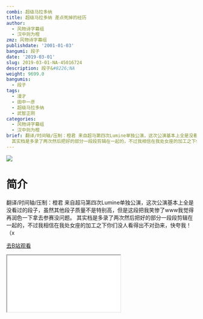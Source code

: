 ```yaml
---
combi: 超级马拉多纳
title: 超级马拉多纳 差点死掉的经历
author:
  - 风物诗字幕组
  - 汉中则为橙
zmz: 风物诗字幕组
publishdate: '2001-01-03'
bangumi: 段子
date: '2019-03-01'
slug: 2019-03-01-NA-45016724
description: 段子&#8226;NA
weight: 9699.0
bangumis:
  - 段子
tags:
  - 漫才
  - 田中一彦
  - 超级马拉多纳
  - 武智正刚
categories:
  - 风物诗字幕组
  - 汉中则为橙
brief: 翻译/时间轴/压制：橙君 来自超马第四次Lumine单独公演，这次公演基本上全是没看过的段子，虽然其他段子质量不是特别高，但是这段把我笑惨了www我觉得再润色一下拿去参赛没问题。
  其实档是多录了两次然后把好的部分一段段剪辑在一起的，不过我相信在我处女座的加工之下你们没人看得出不对劲来，快夸我！（x
---
```

![](https://i.imgur.com/ZVUpCmN.jpg)
# 简介  
翻译/时间轴/压制：橙君
来自超马第四次Lumine单独公演，这次公演基本上全是没看过的段子，虽然其他段子质量不是特别高，但是这段把我笑惨了www我觉得再润色一下拿去参赛没问题。
其实档是多录了两次然后把好的部分一段段剪辑在一起的，不过我相信在我处女座的加工之下你们没人看得出不对劲来，快夸我！（x  

[去B站观看](https://www.bilibili.com/video/av45016724/)
<div class ="resp-container"><iframe class="testiframe" src="//player.bilibili.com/player.html?aid=45016724"", scrolling="no", allowfullscreen="true" > </iframe></div> 
